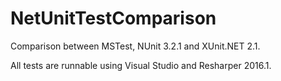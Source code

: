 NetUnitTestComparison
=====================

Comparison between MSTest, NUnit 3.2.1 and XUnit.NET 2.1. 

All tests are runnable using Visual Studio and Resharper 2016.1. 